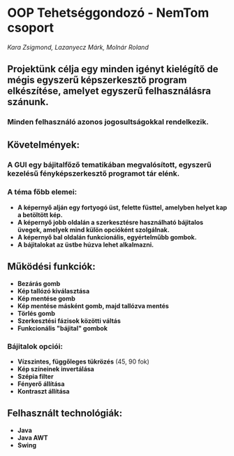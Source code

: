# OOP Tehetséggondozó - NemTom csoport  
*Kara Zsigmond, Lazanyecz Márk, Molnár Roland*  

## Projektünk célja egy minden igényt kielégítő de mégis egyszerű képszerkesztő program elkészítése, amelyet egyszerű felhasználásra szánunk.
### Minden felhasználó azonos jogosultságokkal rendelkezik.

## Követelmények:
### A GUI egy bájitalfőző tematikában megvalósított, egyszerű kezelésű fényképszerkesztő programot tár elénk.

### A téma főbb elemei:
- **A képernyő alján egy fortyogó üst, felette füsttel, amelyben helyet kap a betöltött kép.**
- **A képernyő jobb oldalán a szerkesztésre használható bájitalos üvegek, amelyek mind külön opcióként szolgálnak.**
- **A képernyő bal oldalán funkcionális, egyértelműbb gombok.**
- **A bájitalokat az üstbe húzva lehet alkalmazni.**


## Működési funkciók:

- **Bezárás gomb**
- **Kép tallózó kiválasztása**
- **Kép mentése gomb**
- **Kép mentése másként gomb, majd tallózva mentés**
- **Törlés gomb**
- **Szerkesztési fázisok közötti váltás**
- **Funkcionális "bájital" gombok**

### Bájitalok opciói:
- **Vízszintes, függőleges tükrözés** (45, 90 fok)
- **Kép színeinek invertálása**
- **Szépia filter**
- **Fényerő állítása**
- **Kontraszt állítása**


## Felhasznált technológiák:
- **Java**
- **Java AWT**   
- **Swing**